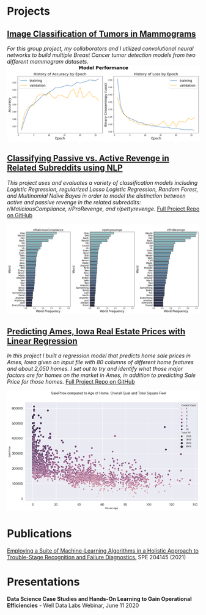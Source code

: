 # Projects
## [Image Classification of Tumors in Mammograms](https://github.com/ebsiegs/tumor_image_classification.git)
*For this group project, my collaborators and I utilized convolutional neural networks to build multiple Breast Cancer tumor detection models from two different mammogram datasets.*
![ddsm_model](images/ddsm_model.png)

## [Classifying Passive vs. Active Revenge in Related Subreddits using NLP](https://ebsiegs.medium.com/text-classification-of-revenge-related-subreddits-using-nlp-f96847ff4acf)
*This project uses and evaluates a variety of classification models including Logistic Regression, regularized Lasso Logistic Regression, Random Forest, and Multinomial Naïve Bayes in order to model the distinction between active and passive revenge in the related subreddits: r/MaliciousCompliance, r/ProRevenge, and r/pettyrevenge.*
[Full Project Repo on GitHub](https://github.com/ebsiegs/subreddit_nlp.git)

![common words](images/common_words.jpg)

## [Predicting Ames, Iowa Real Estate Prices with Linear Regression](/projects/housing_price_prediction.md)
*In this project I built a regression model that predicts home sale prices in Ames, Iowa given an input file with 80 columns of different home features and about 2,050 homes. I set out to try and identify what those major factors are for homes on the market in Ames, in addition to predicting Sale Price for those homes.*
[Full Project Repo on GitHub](https://github.com/ebsiegs/housing_price_prediction)

![overall_qual_age_sqft](images/overall_qual_age_sqft.png)


# Publications
[Employing a Suite of Machine-Learning Algorithms in a Holistic Approach to Trouble-Stage Recognition and Failure Diagnostics.](https://onepetro.org/SPEHFTC/proceedings-abstract/21HFTC/1-21HFTC/461792) SPE 204145 (2021)


# Presentations
**Data Science Case Studies and Hands-On Learning to Gain Operational Efficiencies** - Well Data Labs Webinar, June 11 2020
